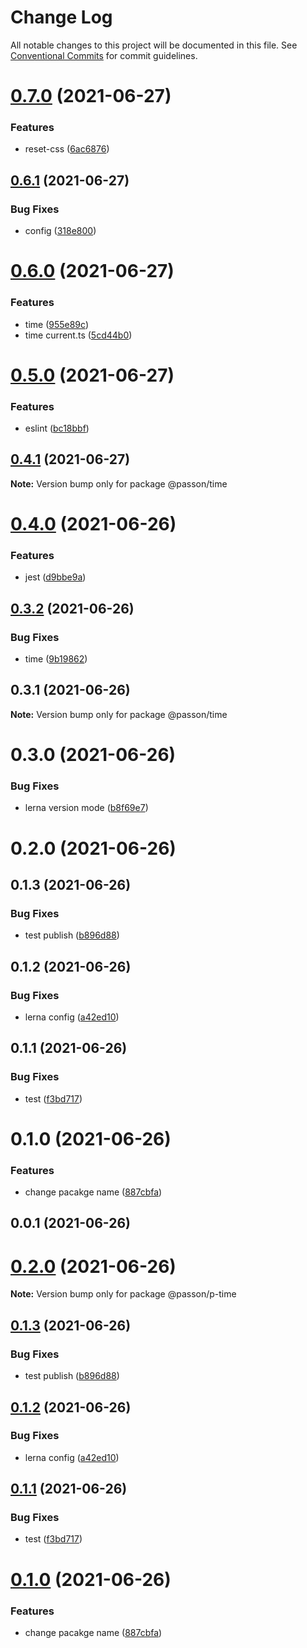# Change Log

All notable changes to this project will be documented in this file.
See [Conventional Commits](https://conventionalcommits.org) for commit guidelines.

# [0.7.0](https://github.com/fangmd/js-lib/compare/@passon/time@0.6.1...@passon/time@0.7.0) (2021-06-27)


### Features

* reset-css ([6ac6876](https://github.com/fangmd/js-lib/commit/6ac6876abe63dd95dd4bbda0c89da1803c8f5418))





## [0.6.1](https://github.com/fangmd/js-lib/compare/@passon/time@0.6.0...@passon/time@0.6.1) (2021-06-27)


### Bug Fixes

* config ([318e800](https://github.com/fangmd/js-lib/commit/318e80085df1afcc715b71b13debca358d967d25))





# [0.6.0](https://github.com/fangmd/js-lib/compare/@passon/time@0.5.0...@passon/time@0.6.0) (2021-06-27)


### Features

* time ([955e89c](https://github.com/fangmd/js-lib/commit/955e89cb16fc5c7197ae0d33137177d936e59db0))
* time current.ts ([5cd44b0](https://github.com/fangmd/js-lib/commit/5cd44b0bbdccc0bf0e35bda5f494cb1330b53944))





# [0.5.0](https://github.com/fangmd/js-lib/compare/@passon/time@0.4.1...@passon/time@0.5.0) (2021-06-27)


### Features

* eslint ([bc18bbf](https://github.com/fangmd/js-lib/commit/bc18bbf2c63f1acb5166271f22e070a5df676133))





## [0.4.1](https://github.com/fangmd/js-lib/compare/@passon/time@0.4.0...@passon/time@0.4.1) (2021-06-27)

**Note:** Version bump only for package @passon/time





# [0.4.0](https://github.com/fangmd/js-lib/compare/@passon/time@0.3.2...@passon/time@0.4.0) (2021-06-26)


### Features

* jest ([d9bbe9a](https://github.com/fangmd/js-lib/commit/d9bbe9afa4e9247c0cd91ed6dcf2b143b0732b9a))





## [0.3.2](https://github.com/fangmd/js-lib/compare/@passon/time@0.3.1...@passon/time@0.3.2) (2021-06-26)


### Bug Fixes

* time ([9b19862](https://github.com/fangmd/js-lib/commit/9b19862c1f969ccf42d5fec5214529dd7d6e2eb1))





## 0.3.1 (2021-06-26)

**Note:** Version bump only for package @passon/time





# 0.3.0 (2021-06-26)


### Bug Fixes

* lerna version mode ([b8f69e7](https://github.com/fangmd/js-lib/commit/b8f69e726fe8f21c05a591f13b1f9fd0c121407b))



# 0.2.0 (2021-06-26)



## 0.1.3 (2021-06-26)


### Bug Fixes

* test publish ([b896d88](https://github.com/fangmd/js-lib/commit/b896d8830b527c89266d56e9e1db10022371ad8c))



## 0.1.2 (2021-06-26)


### Bug Fixes

* lerna config ([a42ed10](https://github.com/fangmd/js-lib/commit/a42ed102da0eb7de99f198dd7224babb35941658))



## 0.1.1 (2021-06-26)


### Bug Fixes

* test ([f3bd717](https://github.com/fangmd/js-lib/commit/f3bd71751f41ca1cecdf12dab3c844328661bb26))



# 0.1.0 (2021-06-26)


### Features

* change pacakge name ([887cbfa](https://github.com/fangmd/js-lib/commit/887cbfa0a5038afa8ce87753e75f9a1f43126be1))



## 0.0.1 (2021-06-26)





# [0.2.0](https://github.com/fangmd/js-lib/compare/v0.1.3...v0.2.0) (2021-06-26)

**Note:** Version bump only for package @passon/p-time





## [0.1.3](https://github.com/fangmd/js-lib/compare/v0.1.2...v0.1.3) (2021-06-26)


### Bug Fixes

* test publish ([b896d88](https://github.com/fangmd/js-lib/commit/b896d8830b527c89266d56e9e1db10022371ad8c))





## [0.1.2](https://github.com/fangmd/js-lib/compare/v0.1.1...v0.1.2) (2021-06-26)


### Bug Fixes

* lerna config ([a42ed10](https://github.com/fangmd/js-lib/commit/a42ed102da0eb7de99f198dd7224babb35941658))





## [0.1.1](https://github.com/fangmd/js-lib/compare/v0.1.0...v0.1.1) (2021-06-26)


### Bug Fixes

* test ([f3bd717](https://github.com/fangmd/js-lib/commit/f3bd71751f41ca1cecdf12dab3c844328661bb26))





# [0.1.0](https://github.com/fangmd/js-lib/compare/v0.0.1...v0.1.0) (2021-06-26)


### Features

* change pacakge name ([887cbfa](https://github.com/fangmd/js-lib/commit/887cbfa0a5038afa8ce87753e75f9a1f43126be1))
